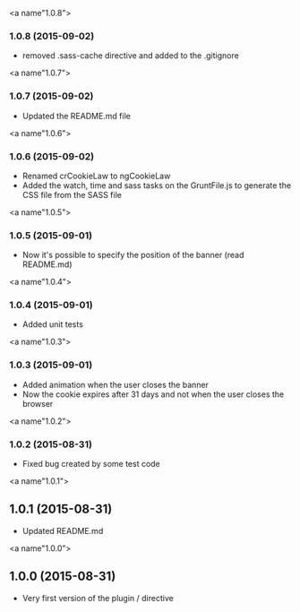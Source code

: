 <a name"1.0.8"></a>
### 1.0.8 (2015-09-02)

* removed .sass-cache directive and added to the .gitignore

<a name"1.0.7"></a>
### 1.0.7 (2015-09-02)

* Updated the README.md file

<a name"1.0.6"></a>
### 1.0.6 (2015-09-02)

* Renamed crCookieLaw to ngCookieLaw
* Added the watch, time and sass tasks on the GruntFile.js to generate the CSS file from the SASS file

<a name"1.0.5"></a>
### 1.0.5 (2015-09-01)

* Now it's possible to specify the position of the banner (read README.md)

<a name"1.0.4"></a>
### 1.0.4 (2015-09-01)

* Added unit tests

<a name"1.0.3"></a>
### 1.0.3 (2015-09-01)

* Added animation when the user closes the banner
* Now the cookie expires after 31 days and not when the user closes the browser

<a name"1.0.2"></a>
### 1.0.2 (2015-08-31)

* Fixed bug created by some test code

<a name"1.0.1"></a>
## 1.0.1 (2015-08-31)

* Updated README.md

<a name"1.0.0"></a>
## 1.0.0 (2015-08-31)

* Very first version of the plugin / directive
